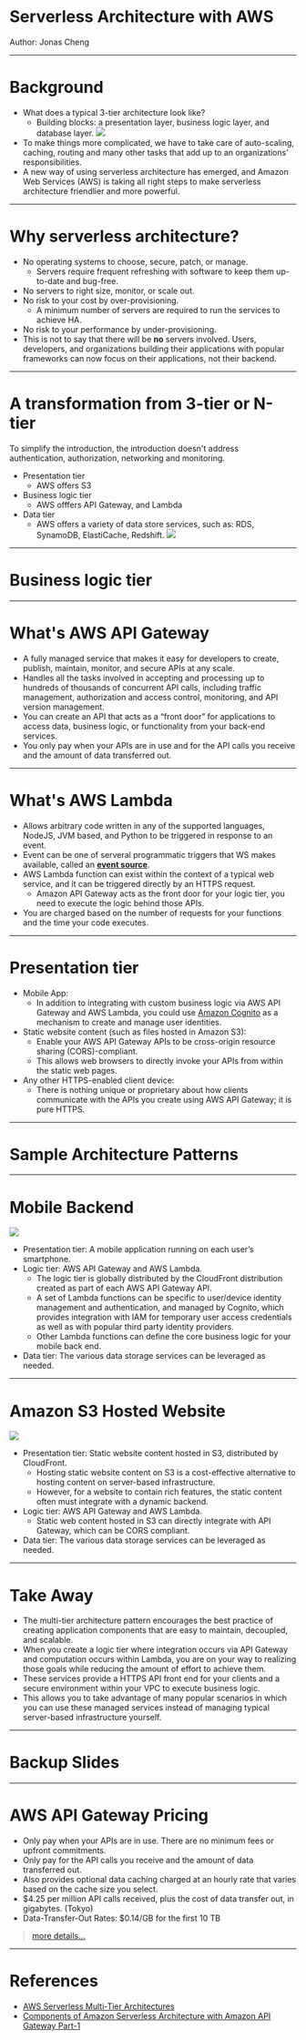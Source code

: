 # Serverless Architecture with AWS
Author: Jonas Cheng

***

# Background

* What does a typical 3-tier architecture look like? 
    * Building blocks: a presentation layer, business logic layer, and database layer.
![](https://raw.githubusercontent.com/jonascheng/serverless-architecture-with-aws/master/img/Architectural_pattern_for_a_simple_three-tier_application.png)
* To make things more complicated, we have to take care of auto-scaling, caching, routing and many other tasks that add up to an organizations’ responsibilities.
* A new way of using serverless architecture has emerged, and Amazon Web Services (AWS) is taking all right steps to make serverless architecture friendlier and more powerful.

***

# Why serverless architecture?

* No operating systems to choose, secure, patch, or manage.
    * Servers require frequent refreshing with software to keep them up-to-date and bug-free.
* No servers to right size, monitor, or scale out.
* No risk to your cost by over-provisioning.
    * A minimum number of servers are required to run the services to achieve HA.
* No risk to your performance by under-provisioning.
* This is not to say that there will be **no** servers involved. Users, developers, and organizations building their applications with popular frameworks can now focus on their applications, not their backend.

***

# A transformation from 3-tier or N-tier

To simplify the introduction, the introduction doesn't address authentication, authorization, networking and monitoring.

* Presentation tier
    * AWS offers S3
* Business logic tier
    * AWS offfers API Gateway, and Lambda
* Data tier
    * AWS offers a variety of data store services, such as: RDS, SynamoDB, ElastiCache, Redshift.
![](https://raw.githubusercontent.com/jonascheng/serverless-architecture-with-aws/master/img/Architectural_pattern_using_a_VPC.png)

***

# Business logic tier

***

# What's AWS API Gateway

* A fully managed service that makes it easy for developers to create, publish, maintain, monitor, and secure APIs at any scale.
* Handles all the tasks involved in accepting and processing up to hundreds of thousands of concurrent API calls, including traffic management, authorization and access control, monitoring, and API version management.
* You can create an API that acts as a “front door” for applications to access data, business logic, or functionality from your back-end services.
* You only pay when your APIs are in use and for the API calls you receive and the amount of data transferred out.

***

# What's AWS Lambda

* Allows arbitrary code written in any of the supported languages, NodeJS, JVM based, and Python to be triggered in response to an event.
* Event can be one of serveral programmatic triggers that WS makes available, called an **[event source](http://docs.aws.amazon.com/lambda/latest/dg/intro-core-components.html#intro-core-components-event-sources)**.
* AWS Lambda function can exist within the context of a typical web service, and it can be triggered
directly by an HTTPS request. 
    * Amazon API Gateway acts as the front door for your logic tier, you need to execute the logic behind those APIs.
* You are charged based on the number of requests for your functions and the time your code executes. 

***

# Presentation tier

* Mobile App: 
    * In addition to integrating with custom business logic via
AWS API Gateway and AWS Lambda, you could use [Amazon Cognito](https://aws.amazon.com/cognito/)
as a mechanism to create and manage user identities.
* Static website content (such as files hosted in Amazon S3): 
    * Enable your AWS API Gateway APIs to be cross-origin resource sharing
(CORS)-compliant.
    * This allows web browsers to directly invoke your APIs from within the static web pages.
* Any other HTTPS-enabled client device: 
    * There is nothing unique or proprietary about how clients communicate with the APIs you create using
AWS API Gateway; it is pure HTTPS.

***

# Sample Architecture Patterns

***

# Mobile Backend

![](https://raw.githubusercontent.com/jonascheng/serverless-architecture-with-aws/master/img/Architectural_pattern_for_mobile_backend.png)

* Presentation tier: A mobile application running on each user’s smartphone.
* Logic tier: AWS API Gateway and AWS Lambda.
    * The logic tier is globally distributed by the CloudFront distribution created as part
of each AWS API Gateway API.
    * A set of Lambda functions can be specific to user/device identity management and authentication, and
managed by Cognito, which provides integration with IAM for temporary user access credentials as well as with popular third party identity providers. 
    * Other Lambda functions can define the core business logic for your mobile back end.
* Data tier: The various data storage services can be leveraged as needed.

***

# Amazon S3 Hosted Website

![](https://raw.githubusercontent.com/jonascheng/serverless-architecture-with-aws/master/img/Architectural_pattern_for_a_static_website_hosted_on_Amazon_S3.png)

* Presentation tier: Static website content hosted in S3, distributed by CloudFront.
    * Hosting static website content on S3 is a cost-effective alternative to hosting content on server-based infrastructure.
    * However, for a website to contain rich features, the static content often must integrate with a dynamic backend.
* Logic tier: AWS API Gateway and AWS Lambda.
    * Static web content hosted in S3 can directly integrate with API Gateway, which can be CORS compliant.
* Data tier: The various data storage services can be leveraged as needed.

***

# Take Away

* The multi-tier architecture pattern encourages the best practice of creating application components that are easy to maintain, decoupled, and scalable. 
* When you create a logic tier where integration occurs via API Gateway and computation occurs within Lambda, you are on your way to realizing those goals while reducing the amount of effort to achieve them. 
* These services provide a HTTPS API front end for your clients and a secure environment within your VPC to execute business logic. 
* This allows you to take advantage of many popular scenarios in which you can use these managed services instead of managing typical server-based infrastructure yourself.

***

# Backup Slides

***

# AWS API Gateway Pricing

* Only pay when your APIs are in use. There are no minimum fees or upfront commitments.
* Only pay for the API calls you receive and the amount of data transferred out. 
* Also provides optional data caching charged at an hourly rate that varies based on the cache size you select.
* $4.25 per million API calls received, plus the cost of data transfer out, in gigabytes. (Tokyo)
* Data-Transfer-Out Rates: $0.14/GB for the first 10 TB

> [more details...](https://aws.amazon.com/api-gateway/pricing/?nc1=h_ls)
> 

***

# References

* [AWS Serverless Multi-Tier Architectures](https://d0.awsstatic.com/whitepapers/AWS_Serverless_Multi-Tier_Architectures.pdf)
* [Components of Amazon Serverless Architecture with Amazon API Gateway Part-1](http://cloudacademy.com/blog/components-of-amazon-serverless-architecture-with-amazon-api-gateway-part-1/)
